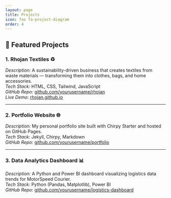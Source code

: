 ```yaml
---
layout: page
title: Projects
icon: fas fa-project-diagram
order: 4
---
```

## 🚀 Featured Projects

### 1. Rhojan Textiles ♻
*Description:* A sustainability-driven business that creates textiles from waste materials — transforming them into clothes, bags, and home accessories.  
*Tech Stack:* HTML, CSS, Tailwind, JavaScript  
*GitHub Repo:* [github.com/yourusername/rhojan](https://github.com/yourusername/rhojan)  
*Live Demo:* [rhojan.github.io](https://rhojan.github.io)

---

### 2. Portfolio Website 🌐
*Description:* My personal portfolio site built with Chirpy Starter and hosted on GitHub Pages.  
*Tech Stack:* Jekyll, Chirpy, Markdown  
*GitHub Repo:* [github.com/yourusername/portfolio](https://github.com/yourusername/portfolio)

---

### 3. Data Analytics Dashboard 📊
*Description:* A Python and Power BI dashboard visualizing logistics data trends for MotorSpeed Courier.  
*Tech Stack:* Python (Pandas, Matplotlib), Power BI  
*GitHub Repo:* [github.com/yourusername/logistics-dashboard](https://github.com/yourusername/logistics-dashboard)
